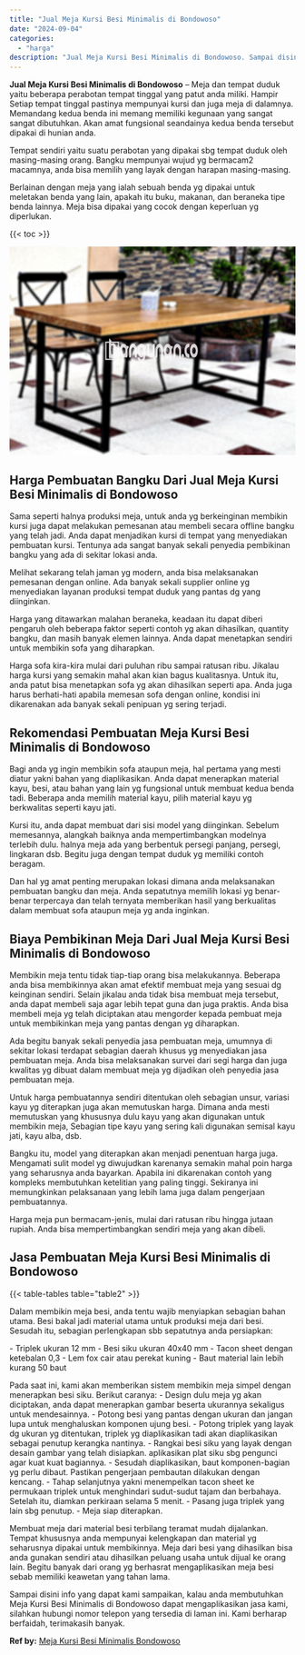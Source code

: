 ```yaml
---
title: "Jual Meja Kursi Besi Minimalis di Bondowoso"
date: "2024-09-04"
categories: 
  - "harga"
description: "Jual Meja Kursi Besi Minimalis di Bondowoso. Sampai disini info yang dapat kami sampaikan, kalau anda membutuhkan Meja Kursi Besi Minimalis di Bondowoso dapa..."
---
```


**Jual Meja Kursi Besi Minimalis di Bondowoso** – Meja dan tempat duduk yaitu beberapa perabotan tempat tinggal yang patut anda miliki. Hampir Setiap tempat tinggal pastinya mempunyai kursi dan juga meja di dalamnya. Memandang kedua benda ini memang memiliki kegunaan yang sangat sangat dibutuhkan. Akan amat fungsional seandainya kedua benda tersebut dipakai di hunian anda.

Tempat sendiri yaitu suatu perabotan yang dipakai sbg tempat duduk oleh masing-masing orang. Bangku mempunyai wujud yg bermacam2 macamnya, anda bisa memilih yang layak dengan harapan masing-masing.

Berlainan dengan meja yang ialah sebuah benda yg dipakai untuk meletakan benda yang lain, apakah itu buku, makanan, dan beraneka tipe benda lainnya. Meja bisa dipakai yang cocok dengan keperluan yg diperlukan.

{{< toc >}}

![Jual Meja Kursi Besi Minimalis di Bondowoso](/images/jual-meja-besi-murah17.png)

## Harga Pembuatan Bangku Dari Jual Meja Kursi Besi Minimalis di Bondowoso

Sama seperti halnya produksi meja, untuk anda yg berkeinginan membikin kursi juga dapat melakukan pemesanan atau membeli secara offline bangku yang telah jadi. Anda dapat menjadikan kursi di tempat yang menyediakan pembuatan kursi. Tentunya ada sangat banyak sekali penyedia pembikinan bangku yang ada di sekitar lokasi anda.

Melihat sekarang telah jaman yg modern, anda bisa melaksanakan pemesanan dengan online. Ada banyak sekali supplier online yg menyediakan layanan produksi tempat duduk yang pantas dg yang diinginkan.

Harga yang ditawarkan malahan beraneka, keadaan itu dapat diberi pengaruh oleh beberapa faktor seperti contoh yg akan dihasilkan, quantity bangku, dan masih banyak elemen lainnya. Anda dapat menetapkan sendiri untuk membikin sofa yang diharapkan.

Harga sofa kira-kira mulai dari puluhan ribu sampai ratusan ribu. Jikalau harga kursi yang semakin mahal akan kian bagus kualitasnya. Untuk itu, anda patut bisa menetapkan sofa yg akan dihasilkan seperti apa. Anda juga harus berhati-hati apabila memesan sofa dengan online, kondisi ini dikarenakan ada banyak sekali penipuan yg sering terjadi.

## Rekomendasi Pembuatan Meja Kursi Besi Minimalis di Bondowoso

Bagi anda yg ingin membikin sofa ataupun meja, hal pertama yang mesti diatur yakni bahan yang diaplikasikan. Anda dapat menerapkan material kayu, besi, atau bahan yang lain yg fungsional untuk membuat kedua benda tadi. Beberapa anda memilih material kayu, pilih material kayu yg berkwalitas seperti kayu jati.

Kursi itu, anda dapat membuat dari sisi model yang diinginkan. Sebelum memesannya, alangkah baiknya anda mempertimbangkan modelnya terlebih dulu. halnya meja ada yang berbentuk persegi panjang, persegi, lingkaran dsb. Begitu juga dengan tempat duduk yg memiliki contoh beragam.

Dan hal yg amat penting merupakan lokasi dimana anda melaksanakan pembuatan bangku dan meja. Anda sepatutnya memilih lokasi yg benar-benar terpercaya dan telah ternyata memberikan hasil yang berkualitas dalam membuat sofa ataupun meja yg anda inginkan.

## Biaya Pembikinan Meja Dari Jual Meja Kursi Besi Minimalis di Bondowoso

Membikin meja tentu tidak tiap-tiap orang bisa melakukannya. Beberapa anda bisa membikinnya akan amat efektif membuat meja yang sesuai dg keinginan sendiri. Selain jikalau anda tidak bisa membuat meja tersebut, anda dapat membeli saja agar lebih tepat guna dan juga praktis. Anda bisa membeli meja yg telah diciptakan atau mengorder kepada pembuat meja untuk membikinkan meja yang pantas dengan yg diharapkan.

Ada begitu banyak sekali penyedia jasa pembuatan meja, umumnya di sekitar lokasi terdapat sebagian daerah khusus yg menyediakan jasa pembuatan meja. Anda bisa melaksanakan survei dari segi harga dan juga kwalitas yg dibuat dalam membuat meja yg dijadikan oleh penyedia jasa pembuatan meja.

Untuk harga pembuatannya sendiri ditentukan oleh sebagian unsur, variasi kayu yg diterapkan juga akan memutuskan harga. Dimana anda mesti memutuskan yang khususnya dulu kayu yang akan digunakan untuk membikin meja, Sebagian tipe kayu yang sering kali digunakan semisal kayu jati, kayu alba, dsb.

Bangku itu, model yang diterapkan akan menjadi penentuan harga juga. Mengamati sulit model yg diwujudkan karenanya semakin mahal poin harga yang seharusnya anda bayarkan. Apabila ini dikarenakan contoh yang kompleks membutuhkan ketelitian yang paling tinggi. Sekiranya ini memungkinkan pelaksanaan yang lebih lama juga dalam pengerjaan pembuatannya.

Harga meja pun bermacam-jenis, mulai dari ratusan ribu hingga jutaan rupiah. Anda bisa mempertimbangkan sendiri meja yang akan dibeli.

## Jasa Pembuatan Meja Kursi Besi Minimalis di Bondowoso

{{< table-tables table="table2" >}}

Dalam membikin meja besi, anda tentu wajib menyiapkan sebagian bahan utama. Besi bakal jadi material utama untuk produksi meja dari besi. Sesudah itu, sebagian perlengkapan sbb sepatutnya anda persiapkan:

\- Triplek ukuran 12 mm - Besi siku ukuran 40x40 mm - Tacon sheet dengan ketebalan 0,3 - Lem fox cair atau perekat kuning - Baut material lain lebih kurang 50 baut

Pada saat ini, kami akan memberikan sistem membikin meja simpel dengan menerapkan besi siku. Berikut caranya: - Design dulu meja yg akan diciptakan, anda dapat menerapkan gambar beserta ukurannya sekaligus untuk mendesainnya. - Potong besi yang pantas dengan ukuran dan jangan lupa untuk menghaluskan komponen ujung besi. - Potong triplek yang layak dg ukuran yg ditentukan, triplek yg diaplikasikan tadi akan diaplikasikan sebagai penutup kerangka nantinya. - Rangkai besi siku yang layak dengan desain gambar yang telah disiapkan. aplikasikan plat siku sbg pengunci agar kuat kuat bagiannya. - Sesudah diaplikasikan, baut komponen-bagian yg perlu dibaut. Pastikan pengerjaan pembautan dilakukan dengan kencang. - Tahap selanjutnya yakni menempelkan tacon sheet ke permukaan triplek untuk menghindari sudut-sudut tajam dan berbahaya. Setelah itu, diamkan perkiraan selama 5 menit. - Pasang juga triplek yang lain sbg penutup. - Meja siap diterapkan.

Membuat meja dari material besi terbilang teramat mudah dijalankan. Tempat khususnya anda mempunyai kelengkapan dan material yg seharusnya dipakai untuk membikinnya. Meja dari besi yang dihasilkan bisa anda gunakan sendiri atau dihasilkan peluang usaha untuk dijual ke orang lain. Begitu banyak dari orang yg berhasrat mengaplikasikan meja besi sebab memiliki keawetan yang tahan lama.

Sampai disini info yang dapat kami sampaikan, kalau anda membutuhkan Meja Kursi Besi Minimalis di Bondowoso dapat mengaplikasikan jasa kami, silahkan hubungi nomor telepon yang tersedia di laman ini. Kami berharap berfaidah, terimakasih banyak.

**Ref by:** [Meja Kursi Besi Minimalis Bondowoso](https://id.wikipedia.org/wiki/Meja)
